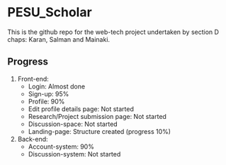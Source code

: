 # PESU_Scholar

This is the github repo for the web-tech project undertaken by section D chaps: Karan, Salman and Mainaki.

## Progress

1. 
    Front-end:
    * Login: Almost done
    * Sign-up: 95%
    * Profile: 90%
    * Edit profile details page: Not started
    * Research/Project submission page: Not started
    * Discussion-space: Not started
    * Landing-page: Structure created (progress 10%)
2.
    Back-end:
    * Account-system: 90%
    * Discussion-system: Not started
